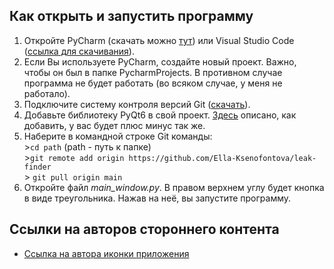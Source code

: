 ## Как открыть и запустить программу
1. Откройте PyCharm (скачать можно  [тут](https://www.jetbrains.com/ru-ru/edu-products/download/other-PCE.html)) или Visual Studio Code ([ссылка для скачивания](https://code.visualstudio.com/Download)).
2. Если Вы используете PyCharm, создайте новый проект. Важно, чтобы он был в папке PycharmProjects. В противном случае программа не будет работать (во всяком случае, у меня не работало).
3. Подключите систему контроля версий Git ([скачать](https://git-scm.com/)).
4. Добавьте библиотеку PyQt6 в свой проект. [Здесь](https://ru.stackoverflow.com/questions/932063/%D0%9F%D0%BE%D0%B4%D0%BA%D0%BB%D1%8E%D1%87%D0%B5%D0%BD%D0%B8%D0%B5-%D0%BC%D0%BE%D0%B4%D1%83%D0%BB%D0%B5%D0%B9-%D0%B2-pycharm) описано, как добавить, у вас будет плюс минус так же.
5. Наберите в командной строке Git команды: <br/>
        >`cd path` (path - путь к папке)<br />
        >`git remote add origin https://github.com/Ella-Ksenofontova/leak-finder`<br />
        > `git pull origin main`
6. Откройте файл *main_window.py*. В правом верхнем углу будет кнопка в виде треугольника. Нажав на неё, вы запустите программу.

## Ссылки на авторов стороннего контента
+ [Ссылка на автора иконки приложения](https://www.flaticon.com/authors/freepik)
